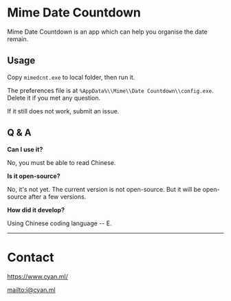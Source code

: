 # Mime Date Countdown
Mime Date Countdown is an app which can help you organise the date remain.

## Usage
Copy `mimedcnt.exe` to local folder, then run it.

The preferences file is at `%AppData%\\Mime\\Date Countdown\\config.exe`. Delete it if you met any question.

If it still does not work, submit an issue.

## Q & A
**Can I use it?**

No, you must be able to read Chinese.

**Is it open-source?**

No, it's not yet. The current version is not open-source. But it will be open-source after a few versions.

**How did it develop?**

Using Chinese coding language -- E.

---
# Contact
<https://www.cyan.ml/>

<mailto:i@cyan.ml>
